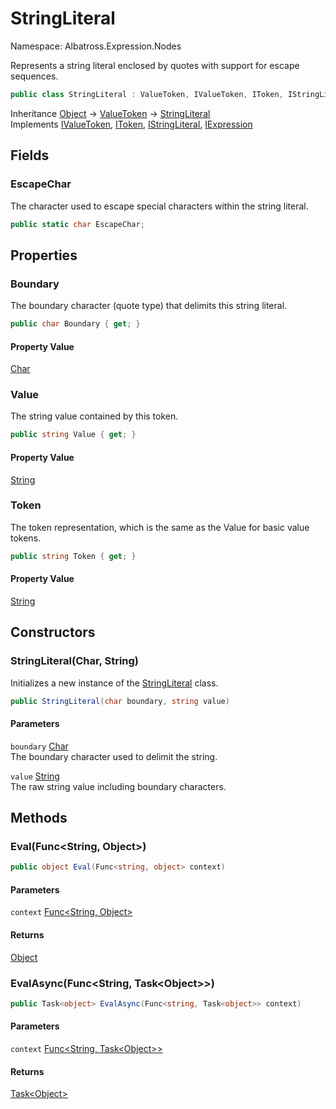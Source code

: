 # StringLiteral

Namespace: Albatross.Expression.Nodes

Represents a string literal enclosed by quotes with support for escape sequences.

```csharp
public class StringLiteral : ValueToken, IValueToken, IToken, IStringLiteral, IExpression
```

Inheritance [Object](https://docs.microsoft.com/en-us/dotnet/api/system.object) → [ValueToken](./albatross.expression.nodes.valuetoken.md) → [StringLiteral](./albatross.expression.nodes.stringliteral.md)<br>
Implements [IValueToken](./albatross.expression.nodes.ivaluetoken.md), [IToken](./albatross.expression.nodes.itoken.md), [IStringLiteral](./albatross.expression.nodes.istringliteral.md), [IExpression](./albatross.expression.nodes.iexpression.md)

## Fields

### **EscapeChar**

The character used to escape special characters within the string literal.

```csharp
public static char EscapeChar;
```

## Properties

### **Boundary**

The boundary character (quote type) that delimits this string literal.

```csharp
public char Boundary { get; }
```

#### Property Value

[Char](https://docs.microsoft.com/en-us/dotnet/api/system.char)<br>

### **Value**

The string value contained by this token.

```csharp
public string Value { get; }
```

#### Property Value

[String](https://docs.microsoft.com/en-us/dotnet/api/system.string)<br>

### **Token**

The token representation, which is the same as the Value for basic value tokens.

```csharp
public string Token { get; }
```

#### Property Value

[String](https://docs.microsoft.com/en-us/dotnet/api/system.string)<br>

## Constructors

### **StringLiteral(Char, String)**

Initializes a new instance of the [StringLiteral](./albatross.expression.nodes.stringliteral.md) class.

```csharp
public StringLiteral(char boundary, string value)
```

#### Parameters

`boundary` [Char](https://docs.microsoft.com/en-us/dotnet/api/system.char)<br>
The boundary character used to delimit the string.

`value` [String](https://docs.microsoft.com/en-us/dotnet/api/system.string)<br>
The raw string value including boundary characters.

## Methods

### **Eval(Func&lt;String, Object&gt;)**

```csharp
public object Eval(Func<string, object> context)
```

#### Parameters

`context` [Func&lt;String, Object&gt;](https://docs.microsoft.com/en-us/dotnet/api/system.func-2)<br>

#### Returns

[Object](https://docs.microsoft.com/en-us/dotnet/api/system.object)<br>

### **EvalAsync(Func&lt;String, Task&lt;Object&gt;&gt;)**

```csharp
public Task<object> EvalAsync(Func<string, Task<object>> context)
```

#### Parameters

`context` [Func&lt;String, Task&lt;Object&gt;&gt;](https://docs.microsoft.com/en-us/dotnet/api/system.func-2)<br>

#### Returns

[Task&lt;Object&gt;](https://docs.microsoft.com/en-us/dotnet/api/system.threading.tasks.task-1)<br>
